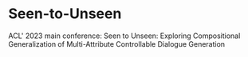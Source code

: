 # Seen-to-Unseen
ACL' 2023 main conference: Seen to Unseen: Exploring Compositional Generalization of Multi-Attribute Controllable Dialogue Generation
